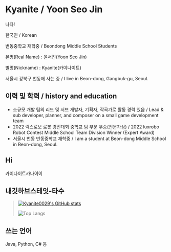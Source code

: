 # Kyanite / Yoon Seo Jin
나다!

한국인 / Korean

번동중학교 재학중 / Beondong Middle School Students

본명(Real Name) : 윤서진(Yoon Seo Jin)

별명(Nickname) : Kyanite(카이나이트)

서울시 강북구 번동에 사는 중 / I live in Beon-dong, Gangbuk-gu, Seoul.
## 이력 및 학력 / history and education
 * 소규모 개발 팀의 리드 및 서브 개발자, 기획자, 작곡가로 활동 경력 있음 / Lead & sub developer, planner, and composer on a small game development team
 * 2022 럭스로보 로봇 경진대회 중학교 팀 부문 우승(전문가상) / 2022 luxrobo Robot Contest Middle School Team Division Winner (Expert Award)
 * 서울시 번동 번동중학교 재학중 / I am a student at Beon-dong Middle School in Beon-dong, Seoul.
## Hi
카이나이트카나이이

## 내깃하브스테잇-타수

> [![Kyanite0029's GitHub stats](https://github-readme-stats.vercel.app/api?username=Kyanite0029)](https://github.com/anuraghazra/github-readme-stats)
> 
> ![Top Langs](https://github-readme-stats.vercel.app/api/top-langs/?username=Kyanite0029)
>
## 쓰는 언어
Java, Python, C# 등
